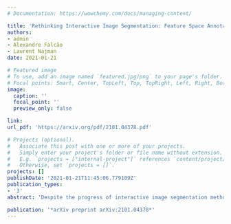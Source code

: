 ```yaml
---
# Documentation: https://wowchemy.com/docs/managing-content/

title: 'Rethinking Interactive Image Segmentation: Feature Space Annotation'
authors:
- admin
- Alexandre Falcão
- Laurent Najman
date: 2021-01-21

# Featured image
# To use, add an image named `featured.jpg/png` to your page's folder.
# Focal points: Smart, Center, TopLeft, Top, TopRight, Left, Right, BottomLeft, Bottom, BottomRight.
image:
  caption: ''
  focal_point: ''
  preview_only: false

link:
url_pdf: 'https://arxiv.org/pdf/2101.04378.pdf'

# Projects (optional).
#   Associate this post with one or more of your projects.
#   Simply enter your project's folder or file name without extension.
#   E.g. `projects = ["internal-project"]` references `content/project/deep-learning/index.md`.
#   Otherwise, set `projects = []`.
projects: []
publishDate: '2021-01-21T11:45:06.779109Z'
publication_types:
- '3'
abstract: 'Despite the progress of interactive image segmentation methods, high-quality pixel-level annotation is still time-consuming and laborious --- a bottleneck for several deep learning applications. We take a step back to propose interactive and simultaneous segment annotation from multiple images guided by feature space projection and optimized by metric learning as the labeling progresses. This strategy is in stark contrast to existing interactive segmentation methodologies, which perform annotation in the image domain. We show that our approach can surpass the accuracy of state-of-the-art methods in foreground segmentation datasets: iCoSeg, DAVIS, and Rooftop. Moreover, it achieves 91.5% accuracy in a known semantic segmentation dataset, Cityscapes, being 74.75 times faster than the original annotation procedure. The supplementary material presents additional qualitative results and video demonstrations.'

publication: '*arXiv preprint arXiv:2101.04378*'
---
```

